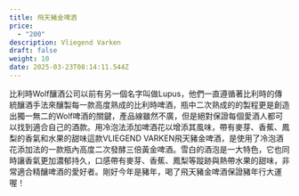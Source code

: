 ```yaml
---
title: 飛天豬金啤酒
price:
  - "200"
description: Vliegend Varken
draft: false
weight: 10
date: 2025-03-23T08:14:11.544Z
---
```

比利時Wolf釀酒公司以前有另一個名字叫做Lupus，他們一直遵循著比利時的傳統釀酒手法來釀製每一款高度熟成的比利時啤酒，瓶中二次熟成的的製程更是創造出獨一無二的Wolf啤酒的關鍵，產品線雖然不廣，但是絕對保證每個愛酒人都可以找到適合自己的酒款。用冷泡法添加啤酒花以增添其風味，帶有麥芽、香蕉、鳳梨的香氣和水果的甜味這款VLIEGEND VARKEN飛天豬金啤酒，是使用了冷泡酒花添加法的一款瓶內高度二次發酵三倍黃金啤酒。雪白的酒泡是一大特色，它也同時讓香氣更加濃郁持久，口感帶有麥芽、香蕉、鳳梨等蹤跡與熱帶水果的甜味，非常適合精釀啤酒的愛好者。剛好今年是豬年，喝了飛天豬金啤酒保證豬年行大運喔！ 